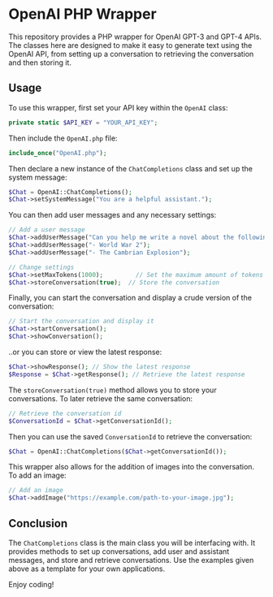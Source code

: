 # OpenAI PHP Wrapper

This repository provides a PHP wrapper for OpenAI GPT-3 and GPT-4 APIs. The classes here are designed to make it easy to generate text using the OpenAI API, from setting up a conversation to retrieving the conversation and then storing it.

## Usage

To use this wrapper, first set your API key within the `OpenAI` class:


```php
private static $API_KEY = "YOUR_API_KEY";
```

Then include the `OpenAI.php` file:

```php
include_once("OpenAI.php");
```

Then declare a new instance of the `ChatCompletions` class and set up the system message:

```php
$Chat = OpenAI::ChatCompletions();
$Chat->setSystemMessage("You are a helpful assistant.");
```

You can then add user messages and any necessary settings:

```php
// Add a user message
$Chat->addUserMessage("Can you help me write a novel about the following topics?");
$Chat->addUserMessage("- World War 2");
$Chat->addUserMessage("- The Cambrian Explosion");

// Change settings
$Chat->setMaxTokens(1000);         // Set the maximum amount of tokens
$Chat->storeConversation(true);  // Store the conversation
```

Finally, you can start the conversation and display a crude version of the conversation:

```php
// Start the conversation and display it
$Chat->startConversation();
$Chat->showConversation();
```

..or you can store or view the latest response:
```php
$Chat->showResponse(); // Show the latest response
$Response = $Chat->getResponse(); // Retrieve the latest response
```

The `storeConversation(true)` method allows you to store your conversations. To later retrieve the same conversation:

```php
// Retrieve the conversation id 
$ConversationId = $Chat->getConversationId();
```

Then you can use the saved `ConversationId` to retrieve the conversation:

```php
$Chat = OpenAI::ChatCompletions($Chat->getConversationId());
```

This wrapper also allows for the addition of images into the conversation. To add an image:

```php
// Add an image
$Chat->addImage("https://example.com/path-to-your-image.jpg");
```

## Conclusion

The `ChatCompletions` class is the main class you will be interfacing with. It provides methods to set up conversations, add user and assistant messages, and store and retrieve conversations. Use the examples given above as a template for your own applications.

Enjoy coding!
